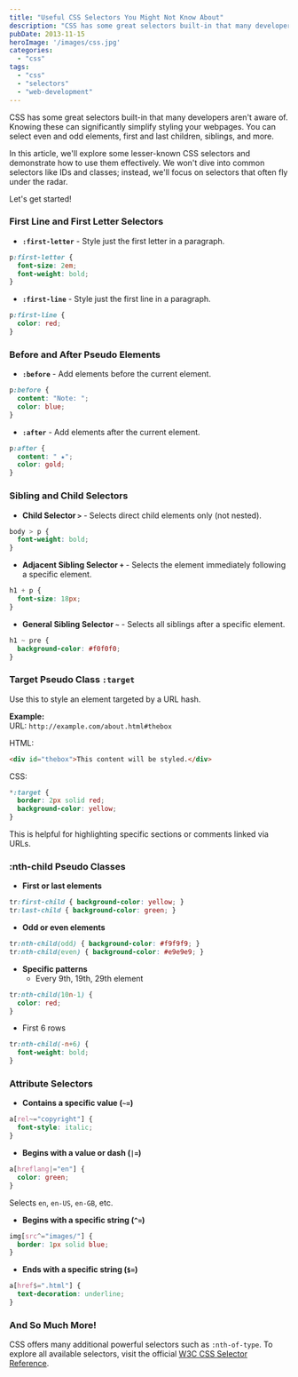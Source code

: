 ```yaml
---
title: "Useful CSS Selectors You Might Not Know About"
description: "CSS has some great selectors built-in that many developers aren't aware of"
pubDate: 2013-11-15
heroImage: '/images/css.jpg'
categories: 
  - "css"
tags: 
  - "css"
  - "selectors"
  - "web-development"
---
```


CSS has some great selectors built-in that many developers aren't aware of. Knowing these can significantly simplify styling your webpages. You can select even and odd elements, first and last children, siblings, and more.

In this article, we'll explore some lesser-known CSS selectors and demonstrate how to use them effectively. We won't dive into common selectors like IDs and classes; instead, we'll focus on selectors that often fly under the radar.

Let's get started!

### First Line and First Letter Selectors

- **`:first-letter`** - Style just the first letter in a paragraph.
```css
p:first-letter {
  font-size: 2em;
  font-weight: bold;
}
```

- **`:first-line`** - Style just the first line in a paragraph.
```css
p:first-line {
  color: red;
}
```

### Before and After Pseudo Elements

- **`:before`** - Add elements before the current element.
```css
p:before {
  content: "Note: ";
  color: blue;
}
```

- **`:after`** - Add elements after the current element.
```css
p:after {
  content: " ★";
  color: gold;
}
```

### Sibling and Child Selectors

- **Child Selector `>`** - Selects direct child elements only (not nested).
```css
body > p {
  font-weight: bold;
}
```

- **Adjacent Sibling Selector `+`** - Selects the element immediately following a specific element.
```css
h1 + p {
  font-size: 18px;
}
```

- **General Sibling Selector `~`** - Selects all siblings after a specific element.
```css
h1 ~ pre {
  background-color: #f0f0f0;
}
```

### Target Pseudo Class `:target`

Use this to style an element targeted by a URL hash.

**Example:**  
URL: `http://example.com/about.html#thebox`

HTML:
```html
<div id="thebox">This content will be styled.</div>
```

CSS:
```css
*:target {
  border: 2px solid red;
  background-color: yellow;
}
```

This is helpful for highlighting specific sections or comments linked via URLs.

### :nth-child Pseudo Classes

- **First or last elements**
```css
tr:first-child { background-color: yellow; }
tr:last-child { background-color: green; }
```

- **Odd or even elements**
```css
tr:nth-child(odd) { background-color: #f9f9f9; }
tr:nth-child(even) { background-color: #e9e9e9; }
```

- **Specific patterns**
  - Every 9th, 19th, 29th element
```css
tr:nth-child(10n-1) {
  color: red;
}
```

  - First 6 rows
```css
tr:nth-child(-n+6) {
  font-weight: bold;
}
```

### Attribute Selectors

- **Contains a specific value (`~=`)**
```css
a[rel~="copyright"] {
  font-style: italic;
}
```

- **Begins with a value or dash (`|=`)**
```css
a[hreflang|="en"] {
  color: green;
}
```
Selects `en`, `en-US`, `en-GB`, etc.

- **Begins with a specific string (`^=`)**
```css
img[src^="images/"] {
  border: 1px solid blue;
}
```

- **Ends with a specific string (`$=`)**
```css
a[href$=".html"] {
  text-decoration: underline;
}
```

### And So Much More!

CSS offers many additional powerful selectors such as `:nth-of-type`. To explore all available selectors, visit the official [W3C CSS Selector Reference](https://www.w3.org/TR/selectors-3/).
